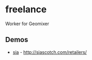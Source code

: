 # freelance
Worker for Geomixer

Demos
------
  * [sia](https://originalsin.github.com/freelance/sia.html) - http://siascotch.com/retailers/
